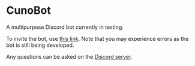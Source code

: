 # CunoBot
A multipurpose Discord bot currently in testing.

To invite the bot, use [this link](https://discord.com/api/oauth2/authorize?client_id=660856814610677761&permissions=8&scope=bot). Note that you may experience errors as the bot is still being developed.

Any questions can be asked on the [Discord server](https://discord.gg/JWgtHHy).
